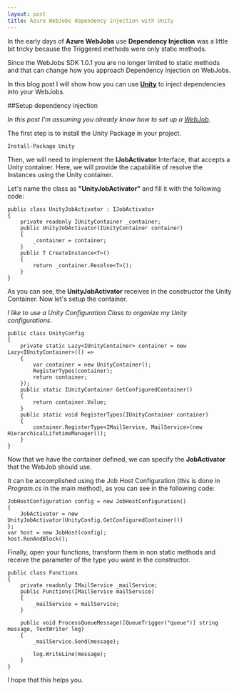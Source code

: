 ```yaml
---
layout: post
title: Azure WebJobs dependency injection with Unity 
---
```


In the early days of **Azure WebJobs** use **Dependency Injection** was a little bit tricky because the Triggered methods were only static methods.

Since the WebJobs SDK 1.0.1 you are no longer limited to static methods and that can change how you approach Dependency Injection on WebJobs.

In this blog post I will show how you can use **[Unity](https://github.com/unitycontainer/unity)** to inject dependencies into your WebJobs.

<!--excerpt-->

##Setup dependency injection

*In this post I'm assuming you already know how to set up a [WebJob](https://azure.microsoft.com/en-gb/documentation/articles/websites-dotnet-webjobs-sdk-get-started/).*

The first step is to install the Unity Package in your project.

	Install-Package Unity


Then, we will need to implement the **IJobActivator** Interface, that accepts a Unity container. Here, we will provide the capabilitie of resolve the Instances using the Unity container.

Let's name the class as **"UnityJobActivator"** and fill it with the following code:


	public class UnityJobActivator : IJobActivator
	{
		private readonly IUnityContainer _container;
		public UnityJobActivator(IUnityContainer container)
		{
			_container = container;
		}
		public T CreateInstance<T>()
		{
			return _container.Resolve<T>();
		}
	}



As you can see, the **UnityJobActivator** receives in the constructor the Unity Container. Now let's setup the container.

*I like to use a Unity Configuration Class to organize my Unity configurations.*

	public class UnityConfig
	{
		private static Lazy<IUnityContainer> container = new Lazy<IUnityContainer>(() =>
		{
			var container = new UnityContainer();
			RegisterTypes(container);
			return container;
		});
		public static IUnityContainer GetConfiguredContainer()
		{
			return container.Value;
		}
		public static void RegisterTypes(IUnityContainer container)
		{
			container.RegisterType<IMailService, MailService>(new HierarchicalLifetimeManager());
		}
	}

Now that we have the container defined, we can specify the **JobActivator** that the WebJob should use. 

It can be accomplished using the Job Host Configuration (this is done in *Program.cs* in the main method), as you can see in the following code:

	JobHostConfiguration config = new JobHostConfiguration()
	{
		JobActivator = new UnityJobActivator(UnityConfig.GetConfiguredContainer())
	};
	var host = new JobHost(config);
	host.RunAndBlock();


Finally, open your functions, transform them in non static methods and receive the parameter of the type you want in the constructor.

	public class Functions
	{
		private readonly IMailService _mailService;
		public Functions(IMailService mailService)
		{
			_mailService = mailService;
		}
		
		public void ProcessQueueMessage([QueueTrigger("queue")] string message, TextWriter log)
		{
			_mailService.Send(message);

			log.WriteLine(message);
		}
	}


I hope that this helps you. 